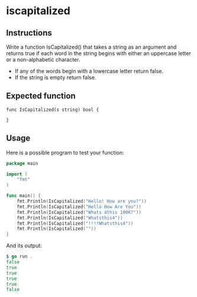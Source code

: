 # iscapitalized
## Instructions

Write a function IsCapitalized() that takes a string as an argument and returns true if each word in the string begins with either an uppercase letter or a non-alphabetic character.

-    If any of the words begin with a lowercase letter return false.
-    If the string is empty return false.

## Expected function
```
func IsCapitalized(s string) bool {

}
```
## Usage

Here is a possible program to test your function:
```go
package main

import (
	"fmt"
)

func main() {
	fmt.Println(IsCapitalized("Hello! How are you?"))
	fmt.Println(IsCapitalized("Hello How Are You"))
	fmt.Println(IsCapitalized("Whats 4this 100K?"))
	fmt.Println(IsCapitalized("Whatsthis4"))
	fmt.Println(IsCapitalized("!!!!Whatsthis4"))
	fmt.Println(IsCapitalized(""))
}
```
And its output:
```go
$ go run .
false
true
true
true
true
false
```